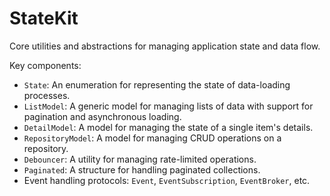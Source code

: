 # StateKit
Core utilities and abstractions for managing application state and data flow.

Key components:
- `State`: An enumeration for representing the state of data-loading processes.
- `ListModel`: A generic model for managing lists of data with support for pagination and asynchronous loading.
- `DetailModel`: A model for managing the state of a single item's details.
- `RepositoryModel`: A model for managing CRUD operations on a repository.
- `Debouncer`: A utility for managing rate-limited operations.
- `Paginated`: A structure for handling paginated collections.
- Event handling protocols: `Event`, `EventSubscription`, `EventBroker`, etc.
